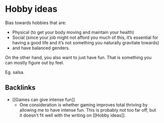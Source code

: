 # Hobby ideas
Bias towards hobbies that are:
* Physical (to get your body moving and maintain your health)
* Social (since your job might not afford you much of this, it’s essential for having a good life and it’s not something you naturally gravitate towards)
* and have balanced genders. 

On the other hand, you also want to just have fun. That is something you can mostly figure out by feel. 

Eg. salsa.

## Backlinks
* [[Games can give intense fun]]
	* One consideration is whether gaming improves total thriving by allowing me to have intense fun. This is probably not too far off, but it doesn't fit well with the writing on [[Hobby ideas]].

<!-- #p1 -->

<!-- {BearID:2B0EDECD-4E52-46EF-977B-5ACCF2E127CD-8877-000007DC4D716AFE} -->
